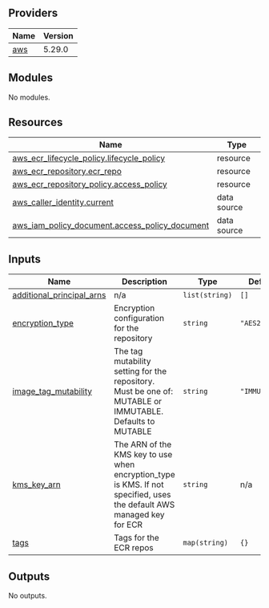 <!-- BEGINNING OF PRE-COMMIT-TERRAFORM DOCS HOOK -->
## Providers

| Name | Version |
|------|---------|
| <a name="provider_aws"></a> [aws](#provider\_aws) | 5.29.0 |

## Modules

No modules.

## Resources

| Name | Type |
|------|------|
| [aws_ecr_lifecycle_policy.lifecycle_policy](https://registry.terraform.io/providers/hashicorp/aws/5.29.0/docs/resources/ecr_lifecycle_policy) | resource |
| [aws_ecr_repository.ecr_repo](https://registry.terraform.io/providers/hashicorp/aws/5.29.0/docs/resources/ecr_repository) | resource |
| [aws_ecr_repository_policy.access_policy](https://registry.terraform.io/providers/hashicorp/aws/5.29.0/docs/resources/ecr_repository_policy) | resource |
| [aws_caller_identity.current](https://registry.terraform.io/providers/hashicorp/aws/5.29.0/docs/data-sources/caller_identity) | data source |
| [aws_iam_policy_document.access_policy_document](https://registry.terraform.io/providers/hashicorp/aws/5.29.0/docs/data-sources/iam_policy_document) | data source |

## Inputs

| Name | Description | Type | Default | Required |
|------|-------------|------|---------|:--------:|
| <a name="input_additional_principal_arns"></a> [additional\_principal\_arns](#input\_additional\_principal\_arns) | n/a | `list(string)` | `[]` | no |
| <a name="input_encryption_type"></a> [encryption\_type](#input\_encryption\_type) | Encryption configuration for the repository | `string` | `"AES256"` | no |
| <a name="input_image_tag_mutability"></a> [image\_tag\_mutability](#input\_image\_tag\_mutability) | The tag mutability setting for the repository. Must be one of: MUTABLE or IMMUTABLE. Defaults to MUTABLE | `string` | `"IMMUTABLE"` | no |
| <a name="input_kms_key_arn"></a> [kms\_key\_arn](#input\_kms\_key\_arn) | The ARN of the KMS key to use when encryption\_type is KMS. If not specified, uses the default AWS managed key for ECR | `string` | n/a | yes |
| <a name="input_tags"></a> [tags](#input\_tags) | Tags for the ECR repos | `map(string)` | `{}` | no |

## Outputs

No outputs.
<!-- END OF PRE-COMMIT-TERRAFORM DOCS HOOK -->
